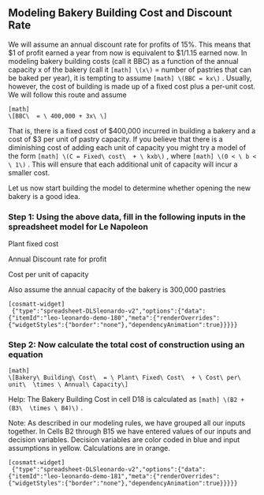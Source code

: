 ## Modeling Bakery Building Cost and Discount Rate

We will assume an annual discount rate for profits of 15%. This means that $1 of profit earned a year from now is equivalent to $1/1.15 earned now. In modeling bakery building costs (call it BBC) as a function of the annual capacity x of the bakery (call it 
`
[math]
\(x\)
`
 = number of pastries that can be baked per year), it is tempting to assume 
`
[math]
\(BBC = kx\)
`
. Usually, however, the cost of building is made up of a fixed cost plus a per-unit cost. We will follow this route and assume


```
[math]
\[BBC\  = \ 400,000 + 3x\ \]
```

That is, there is a fixed cost of $400,000 incurred in building a bakery and a cost of $3 per unit of pastry capacity. If you believe that there is a diminishing cost of adding each unit of capacity you might try a model of the form 
`
[math]
\(C = Fixed\ cost\  + \ kxb\)
`
 , where 
`
[math]
\(0 < \ b < \ 1\)
`
. This will ensure that each additional unit of capacity will incur a smaller cost.

Let us now start building the model to determine whether opening the new bakery is a good idea.

### Step 1: Using the above data, fill in the following inputs in the spreadsheet model for Le Napoleon

Plant fixed cost

Annual Discount rate for profit

Cost per unit of capacity

Also assume the annual capacity of the bakery is 300,000 pastries

```
[cosmatt-widget]
 {"type":"spreadsheet-DLSleonardo-v2","options":{"data":{"itemId":"leo-leonardo-demo-180","meta":{"renderOverrides":{"widgetStyles":{"border":"none"},"dependencyAnimation":true}}}}} 
```

### Step 2: Now calculate the total cost of construction using an equation


```
[math]
\[Bakery\ Building\ Cost\  = \ Plant\ Fixed\ Cost\  + \ Cost\ per\ unit\  \times \ Annual\ Capacity\]
```

Help: The Bakery Building Cost in cell D18 is calculated as 
`
[math]
\(B2 + (B3\  \times \ B4)\)
`
.

Note: As described in our modeling rules, we have grouped all our inputs together. In Cells B2 through B15 we have entered values of our inputs and decision variables. Decision variables are color coded in blue and input assumptions in yellow. Calculations are in orange.

```
[cosmatt-widget]
 {"type":"spreadsheet-DLSleonardo-v2","options":{"data":{"itemId":"leo-leonardo-demo-181","meta":{"renderOverrides":{"widgetStyles":{"border":"none"},"dependencyAnimation":true}}}}} 
```
